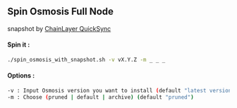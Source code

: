 ## Spin Osmosis Full Node

snapshot by [ChainLayer QuickSync](https://quicksync.io/networks/osmosis.html)


#### Spin it : 
 ```bash
 ./spin_osmosis_with_snapshot.sh -v vX.Y.Z -m _ _ _
 ```
 
#### Options :
 ```bash
-v : Input Osmosis version you want to install (default "latest version")
-m : Choose (pruned | default | archive) (default "pruned")
 ```
